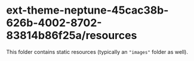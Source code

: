 # ext-theme-neptune-45cac38b-626b-4002-8702-83814b86f25a/resources

This folder contains static resources (typically an `"images"` folder as well).
